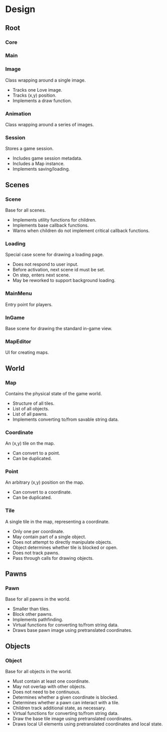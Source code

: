 Design
======

Root
----

### Core

### Main

### Image

Class wrapping around a single image.

* Tracks one Love image.
* Tracks (x,y) position.
* Implements a draw function.

### Animation

Class wrapping around a series of images.

### Session

Stores a game session.

* Includes game session metadata.
* Includes a Map instance.
* Implements saving/loading.

Scenes
------

### Scene

Base for all scenes.

* Implements utility functions for children.
* Implements base callback functions.
* Warns when children do not implement critical callback functions.

### Loading

Special case scene for drawing a loading page.

* Does not respond to user input.
* Before activation, next scene id must be set.
* On step, enters next scene.
* May be reworked to support background loading.

### MainMenu

Entry point for players.

### InGame

Base scene for drawing the standard in-game view.

### MapEditor

UI for creating maps.

World
-----

### Map

Contains the physical state of the game world.

* Structure of all tiles.
* List of all objects.
* List of all pawns.
* Implements converting to/from savable string data.

### Coordinate

An (x,y) tile on the map.

* Can convert to a point.
* Can be duplicated.

### Point

An arbitrary (x,y) position on the map.

* Can convert to a coordinate.
* Can be duplicated.

### Tile

A single tile in the map, representing a coordinate.

* Only one per coordinate.
* May contain part of a single object.
* Does not attempt to directly manipulate objects.
* Object determines whether tile is blocked or open.
* Does not track pawns.
* Pass through calls for drawing objects.

Pawns
-----

### Pawn

Base for all pawns in the world.

* Smaller than tiles.
* Block other pawns.
* Implements pathfinding.
* Virtual functions for converting to/from string data.
* Draws base pawn image using pretranslated coordinates.

Objects
-------

### Object

Base for all objects in the world.

* Must contain at least one coordinate.
* May not overlap with other objects.
* Does not need to be continuous.
* Determines whether a given coordinate is blocked.
* Determines whether a pawn can interact with a tile.
* Children track additional state, as necessary.
* Virtual functions for converting to/from string data.
* Draw the base tile image using pretranslated coordinates.
* Draws local UI elements using pretranslated coordinates and local state.

